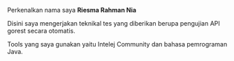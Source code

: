 Perkenalkan nama saya **Riesma Rahman Nia**

Disini saya mengerjakan teknikal tes yang diberikan berupa pengujian API gorest secara otomatis.

Tools yang saya gunakan yaitu Intelej Community dan bahasa pemrograman Java.

